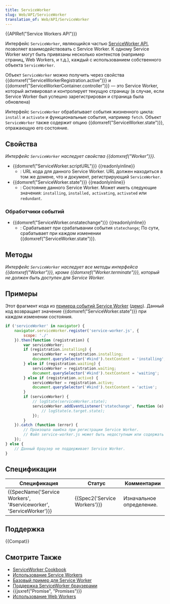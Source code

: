 ```yaml
---
title: ServiceWorker
slug: Web/API/ServiceWorker
translation_of: Web/API/ServiceWorker
---
```


{{APIRef("Service Workers API")}}

Интерфейс `ServiceWorker`, являющийся частью [ServiceWorker API](/ru/docs/Web/API/ServiceWorker_API), позволяет взаимодействовать с Service Worker. К одному Service Worker могут быть привязаны несколько контекстов (например страниц, Web Workers, и т.д.), каждый с использованием собственного объекта `ServiceWorker`.

Объект `ServiceWorker` можно получить через свойства {{domxref("ServiceWorkerRegistration.active")}} и {{domxref("ServiceWorkerContainer.controller")}} — это Service Worker, который активировал и контролирует текущую страницу (в случае, если Service Worker был успешно зарегистрирован и страница была обновлена)

Интерфейс `ServiceWorker` обрабатывает события жизненного цикла: `install` и `activate` и функциональные события, например `fetch`. Объект `ServiceWorker` также содержит опцию {{domxref("ServiceWorker.state")}}, отражающую его состояние.

## Свойства

_Интерфейс `ServiceWorker` наследует свойства {{domxref("Worker")}}._

- {{domxref("ServiceWorker.scriptURL")}} {{readonlyinline}}
  - : URL кода для данного Service Worker. URL должен находиться в том же домене, что и документ, регистрирующий `ServiceWorker`.
- {{domxref("ServiceWorker.state")}} {{readonlyinline}}
  - : Состояние данного Service Worker. Может иметь следующие значения: `installing`, `installed,` `activating`, `activated` или `redundant`.

### Обработчики событий

- {{domxref("ServiceWorker.onstatechange")}} {{readonlyinline}}
  - : Срабатывает при срабатывании события `statechange`; По сути, срабатывает при каждом изменении {{domxref("ServiceWorker.state")}}.

## Методы

_Интерфейс `ServiceWorker` наследует все методы интерфейса {{domxref("Worker")}}, кроме {{domxref("Worker.terminate")}}, который не должен быть доступен для Service Worker._

## Примеры

Этот фрагмент кода из [примера событий Service Worker](https://github.com/GoogleChrome/samples/blob/gh-pages/service-worker/registration-events/index.html) ([демо](https://googlechrome.github.io/samples/service-worker/registration-events/)). Данный код возвращает значение {{domxref("ServiceWorker.state")}} при каждом изменении состояния.

```js
if ('serviceWorker' in navigator) {
    navigator.serviceWorker.register('service-worker.js', {
        scope: './'
    }).then(function (registration) {
        var serviceWorker;
        if (registration.installing) {
            serviceWorker = registration.installing;
            document.querySelector('#kind').textContent = 'installing';
        } else if (registration.waiting) {
            serviceWorker = registration.waiting;
            document.querySelector('#kind').textContent = 'waiting';
        } else if (registration.active) {
            serviceWorker = registration.active;
            document.querySelector('#kind').textContent = 'active';
        }
        if (serviceWorker) {
            // logState(serviceWorker.state);
            serviceWorker.addEventListener('statechange', function (e) {
                // logState(e.target.state);
            });
        }
    }).catch (function (error) {
        // Произошла ошибка при регистрации Service Worker.
        // Файл service-worker.js может быть недоступным или содержать ошибки синтаксиса.
    });
} else {
    // Данный браузер не поддерживает Service Worker.
}
```

## Спецификации

| Спецификация                                                                             | Статус                               | Комментарии              |
| ---------------------------------------------------------------------------------------- | ------------------------------------ | ------------------------ |
| {{SpecName('Service Workers', '#serviceworker', 'ServiceWorker')}} | {{Spec2('Service Workers')}} | Изначальное определение. |

## Поддержка

{{Compat}}

## Смотрите Также

- [ServiceWorker Cookbook](https://github.com/mdn/serviceworker-cookbook)
- [Использование Service Workers](/ru/docs/Web/API/Service_Worker_API/Using_Service_Workers)
- [Базовый пример для Service Worker](https://github.com/mdn/sw-test)
- [Поддержка ServiceWorker браузерами](https://jakearchibald.github.io/isserviceworkerready/)
- {{jsxref("Promise", "Promises")}}
- [Использование Web Workers](/ru/docs/DOM/Using_web_workers)
